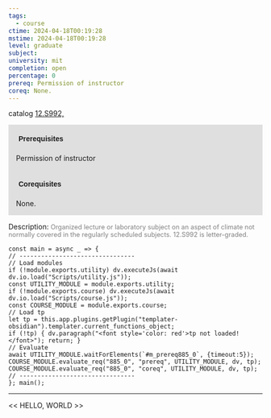```yaml
---
tags:
  - course
ctime: 2024-04-18T00:19:28
mstime: 2024-04-18T00:19:28
level: graduate
subject: 
university: mit
completion: open
percentage: 0
prereq: Permission of instructor
coreq: None.
---
```


catalog [12.S992,](http://student.mit.edu/catalog/m12c.html#12.S993)

<span style="display: block; padding: 15px; background-color: rgb(100, 100, 100, 0.2);"><font id="m_prereq885_0" style="display: block; font-family: Arial, sans-serif; font-weight: bold; padding: 5px">Prerequisites</font><br><span id="prereq885_0">Permission of instructor</span></span>
<span style="display: block; padding: 15px; background-color: rgb(100, 100, 100, 0.2);"><font id="m_coreq885_0" style="display: block; font-family: Arial, sans-serif; font-weight: bold; padding: 5px">Corequisites</font><br><span id="coreq885_0">None.</span></span>

<font style="">Description:</font>
<font style="color: grey; font-size: 0.8rem;">Organized lecture or laboratory subject on an aspect of climate not normally covered in the regularly scheduled subjects.  12.S992 is letter-graded.</font>

```dataviewjs
const main = async _ => {
// --------------------------------
// Load modules
if (!module.exports.utility) dv.executeJs(await dv.io.load("Scripts/utility.js"));
const UTILITY_MODULE = module.exports.utility;
if (!module.exports.course) dv.executeJs(await dv.io.load("Scripts/course.js"));
const COURSE_MODULE = module.exports.course;
// Load tp
let tp = this.app.plugins.getPlugin("templater-obsidian").templater.current_functions_object;
if (!tp) { dv.paragraph("<font style='color: red'>tp not loaded!</font>"); return; }
// Evaluate
await UTILITY_MODULE.waitForElements(`#m_prereq885_0`, {timeout:5});
COURSE_MODULE.evaluate_req("885_0", "prereq", UTILITY_MODULE, dv, tp);
COURSE_MODULE.evaluate_req("885_0", "coreq", UTILITY_MODULE, dv, tp);
// --------------------------------
}; main();
```

---

<< HELLO, WORLD >>
